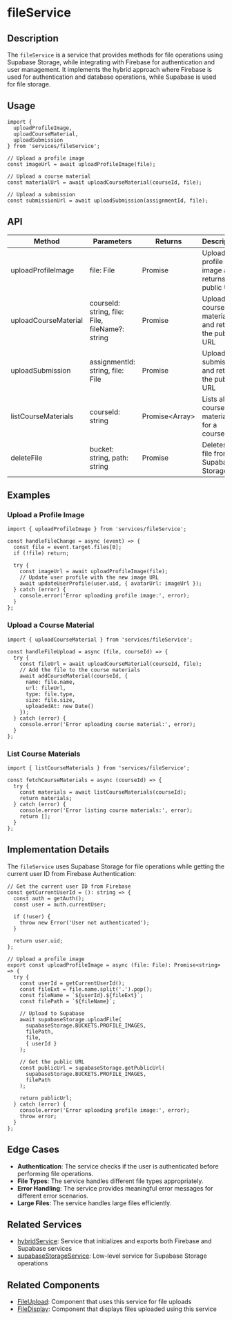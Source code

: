# fileService

## Description

The `fileService` is a service that provides methods for file operations using Supabase Storage, while integrating with Firebase for authentication and user management. It implements the hybrid approach where Firebase is used for authentication and database operations, while Supabase is used for file storage.

## Usage

```tsx
import { 
  uploadProfileImage, 
  uploadCourseMaterial, 
  uploadSubmission 
} from 'services/fileService';

// Upload a profile image
const imageUrl = await uploadProfileImage(file);

// Upload a course material
const materialUrl = await uploadCourseMaterial(courseId, file);

// Upload a submission
const submissionUrl = await uploadSubmission(assignmentId, file);
```

## API

| Method | Parameters | Returns | Description |
|--------|------------|---------|-------------|
| uploadProfileImage | file: File | Promise<string> | Uploads a profile image and returns the public URL |
| uploadCourseMaterial | courseId: string, file: File, fileName?: string | Promise<string> | Uploads a course material and returns the public URL |
| uploadSubmission | assignmentId: string, file: File | Promise<string> | Uploads a submission and returns the public URL |
| listCourseMaterials | courseId: string | Promise<Array<Object>> | Lists all course materials for a course |
| deleteFile | bucket: string, path: string | Promise<void> | Deletes a file from Supabase Storage |

## Examples

### Upload a Profile Image

```tsx
import { uploadProfileImage } from 'services/fileService';

const handleFileChange = async (event) => {
  const file = event.target.files[0];
  if (!file) return;
  
  try {
    const imageUrl = await uploadProfileImage(file);
    // Update user profile with the new image URL
    await updateUserProfile(user.uid, { avatarUrl: imageUrl });
  } catch (error) {
    console.error('Error uploading profile image:', error);
  }
};
```

### Upload a Course Material

```tsx
import { uploadCourseMaterial } from 'services/fileService';

const handleFileUpload = async (file, courseId) => {
  try {
    const fileUrl = await uploadCourseMaterial(courseId, file);
    // Add the file to the course materials
    await addCourseMaterial(courseId, {
      name: file.name,
      url: fileUrl,
      type: file.type,
      size: file.size,
      uploadedAt: new Date()
    });
  } catch (error) {
    console.error('Error uploading course material:', error);
  }
};
```

### List Course Materials

```tsx
import { listCourseMaterials } from 'services/fileService';

const fetchCourseMaterials = async (courseId) => {
  try {
    const materials = await listCourseMaterials(courseId);
    return materials;
  } catch (error) {
    console.error('Error listing course materials:', error);
    return [];
  }
};
```

## Implementation Details

The `fileService` uses Supabase Storage for file operations while getting the current user ID from Firebase Authentication:

```tsx
// Get the current user ID from Firebase
const getCurrentUserId = (): string => {
  const auth = getAuth();
  const user = auth.currentUser;
  
  if (!user) {
    throw new Error('User not authenticated');
  }
  
  return user.uid;
};

// Upload a profile image
export const uploadProfileImage = async (file: File): Promise<string> => {
  try {
    const userId = getCurrentUserId();
    const fileExt = file.name.split('.').pop();
    const fileName = `${userId}.${fileExt}`;
    const filePath = `${fileName}`;
    
    // Upload to Supabase
    await supabaseStorage.uploadFile(
      supabaseStorage.BUCKETS.PROFILE_IMAGES,
      filePath,
      file,
      { userId }
    );
    
    // Get the public URL
    const publicUrl = supabaseStorage.getPublicUrl(
      supabaseStorage.BUCKETS.PROFILE_IMAGES,
      filePath
    );
    
    return publicUrl;
  } catch (error) {
    console.error('Error uploading profile image:', error);
    throw error;
  }
};
```

## Edge Cases

- **Authentication**: The service checks if the user is authenticated before performing file operations.
- **File Types**: The service handles different file types appropriately.
- **Error Handling**: The service provides meaningful error messages for different error scenarios.
- **Large Files**: The service handles large files efficiently.

## Related Services

- [hybridService](./hybridService.md): Service that initializes and exports both Firebase and Supabase services
- [supabaseStorageService](./supabaseStorageService.md): Low-level service for Supabase Storage operations

## Related Components

- [FileUpload](../components/ui/FileUpload.md): Component that uses this service for file uploads
- [FileDisplay](../components/ui/FileDisplay.md): Component that displays files uploaded using this service
